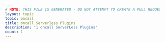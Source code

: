 ```yaml
---
# NOTE: THIS FILE IS GENERATED - DO NOT ATTEMPT TO CREATE A PULL REQUEST TO UPDATE THE DATA. 
layout: topic
topic: oncall
title: oncall Serverless Plugins
description: '1 oncall ServerLess Plugins'
count: 1
---
```

